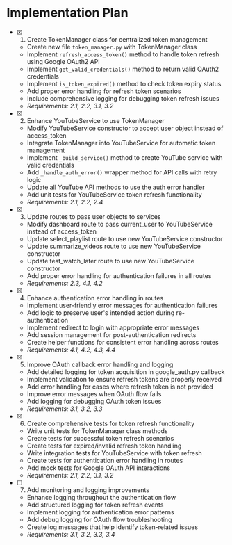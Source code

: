 # Implementation Plan

- [x] 1. Create TokenManager class for centralized token management




  - Create new file `token_manager.py` with TokenManager class
  - Implement `refresh_access_token()` method to handle token refresh using Google OAuth2 API
  - Implement `get_valid_credentials()` method to return valid OAuth2 credentials
  - Implement `is_token_expired()` method to check token expiry status
  - Add proper error handling for refresh token scenarios
  - Include comprehensive logging for debugging token refresh issues
  - _Requirements: 2.1, 2.2, 3.1, 3.2_

- [x] 2. Enhance YouTubeService to use TokenManager


  - Modify YouTubeService constructor to accept user object instead of access_token
  - Integrate TokenManager into YouTubeService for automatic token management
  - Implement `_build_service()` method to create YouTube service with valid credentials
  - Add `_handle_auth_error()` wrapper method for API calls with retry logic
  - Update all YouTube API methods to use the auth error handler
  - Add unit tests for YouTubeService token refresh functionality
  - _Requirements: 2.1, 2.2, 2.4_

- [x] 3. Update routes to pass user objects to services


  - Modify dashboard route to pass current_user to YouTubeService instead of access_token
  - Update select_playlist route to use new YouTubeService constructor
  - Update summarize_videos route to use new YouTubeService constructor
  - Update test_watch_later route to use new YouTubeService constructor
  - Add proper error handling for authentication failures in all routes
  - _Requirements: 2.3, 4.1, 4.2_

- [x] 4. Enhance authentication error handling in routes


  - Implement user-friendly error messages for authentication failures
  - Add logic to preserve user's intended action during re-authentication
  - Implement redirect to login with appropriate error messages
  - Add session management for post-authentication redirects
  - Create helper functions for consistent error handling across routes
  - _Requirements: 4.1, 4.2, 4.3, 4.4_

- [x] 5. Improve OAuth callback error handling and logging


  - Add detailed logging for token acquisition in google_auth.py callback
  - Implement validation to ensure refresh tokens are properly received
  - Add error handling for cases where refresh token is not provided
  - Improve error messages when OAuth flow fails
  - Add logging for debugging OAuth token issues
  - _Requirements: 3.1, 3.2, 3.3_

- [x] 6. Create comprehensive tests for token refresh functionality


  - Write unit tests for TokenManager class methods
  - Create tests for successful token refresh scenarios
  - Create tests for expired/invalid refresh token handling
  - Write integration tests for YouTubeService with token refresh
  - Create tests for authentication error handling in routes
  - Add mock tests for Google OAuth API interactions
  - _Requirements: 2.1, 2.2, 3.1, 3.2_

- [ ] 7. Add monitoring and logging improvements



  - Enhance logging throughout the authentication flow
  - Add structured logging for token refresh events
  - Implement logging for authentication error patterns
  - Add debug logging for OAuth flow troubleshooting
  - Create log messages that help identify token-related issues
  - _Requirements: 3.1, 3.2, 3.3, 3.4_